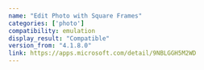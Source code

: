 ```yaml
---
name: "Edit Photo with Square Frames"
categories: ['photo']
compatibility: emulation
display_result: "Compatible"
version_from: "4.1.8.0"
link: https://apps.microsoft.com/detail/9NBLGGH5M2WD
---
```

